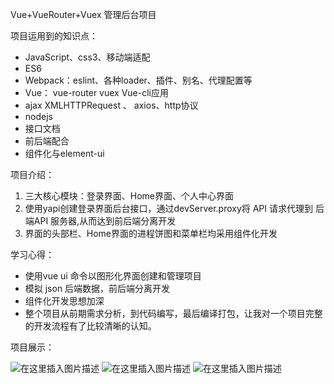 Vue+VueRouter+Vuex  管理后台项目

项目运用到的知识点：

 - JavaScript、css3、移动端适配
 - ES6
 - Webpack：eslint、各种loader、插件、别名、代理配置等
 - Vue： vue-router vuex Vue-cli应用
 - ajax XMLHTTPRequest 、 axios、http协议
 - nodejs
 - 接口文档
 - 前后端配合
 - 组件化与element-ui

项目介绍：

 1. 三大核心模块：登录界面、Home界面、个人中心界面
 2. 使用yapi创建登录界面后台接口，通过devServer.proxy将 API 请求代理到 后端API 服务器,从而达到前后端分离开发
 3. 界面的头部栏、Home界面的进程饼图和菜单栏均采用组件化开发

学习心得：

 - 使用vue ui 命令以图形化界面创建和管理项目
 - 模拟 json 后端数据，前后端分离开发
 - 组件化开发思想加深
 - 整个项目从前期需求分析，到代码编写，最后编译打包，让我对一个项目完整的开发流程有了比较清晰的认知。
 
 项目展示：
 
 ![在这里插入图片描述](https://img-blog.csdnimg.cn/20200412235112760.png?x-oss-process=image/watermark,type_ZmFuZ3poZW5naGVpdGk,shadow_10,text_aHR0cHM6Ly9ibG9nLmNzZG4ubmV0L3dlaXhpbl80MjY4NDg2MA==,size_16,color_FFFFFF,t_70)
 ![在这里插入图片描述](https://img-blog.csdnimg.cn/20200412235141980.png?x-oss-process=image/watermark,type_ZmFuZ3poZW5naGVpdGk,shadow_10,text_aHR0cHM6Ly9ibG9nLmNzZG4ubmV0L3dlaXhpbl80MjY4NDg2MA==,size_16,color_FFFFFF,t_70)
![在这里插入图片描述](https://img-blog.csdnimg.cn/20200412235212877.png?x-oss-process=image/watermark,type_ZmFuZ3poZW5naGVpdGk,shadow_10,text_aHR0cHM6Ly9ibG9nLmNzZG4ubmV0L3dlaXhpbl80MjY4NDg2MA==,size_16,color_FFFFFF,t_70)